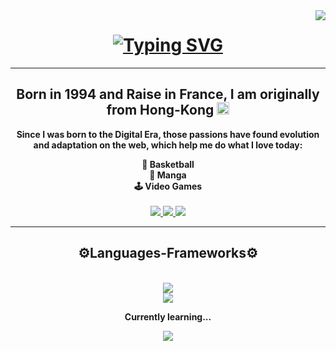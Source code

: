 <img align="right" src="https://visitor-badge.laobi.icu/badge?page_id=UdotBdot.UdotBdot" />

<h1 align="center">
<a align="center" href="https://git.io/typing-svg"><img src="https://readme-typing-svg.herokuapp.com?font=Noto+Sans&weight=900&size=28&pause=1000&color=FFFFFF&random=false&width=435&lines=Welcome+to+my+Github!+😁;My+name+is+Frederic+SIN+🤓+;Im+a+Front-End+Developer+💻" alt="Typing SVG" /></a>
</h1>


<hr />

<h2 align="center">Born in 1994 and Raise in France, I am originally from Hong-Kong <img
  src="https://flagcdn.com/hk.svg"
  width="20"
  alt="Hong Kong"></h2>
  
<p align="center" style="font-weight:bold;">Since I was born to the Digital Era, those passions have found evolution and adaptation on the web, which help me do what I love today:</p>

<div align="center" style="font-weight:bold;">
  <div>🏀 Basketball  </div>
  <div>📖 Manga </div>
  <div>🕹 Video Games </div>️
</div>

<div align="center"> 
  <a href="mailto:frederic.sin@gmail.com">
    <img src="https://img.shields.io/badge/Gmail-333333?style=for-the-badge&logo=gmail&logoColor=red" />
  </a>
  <a href="https://www.linkedin.com/in/frederic-sin-965b36100/" target="_blank">
    <img src="https://img.shields.io/badge/LinkedIn-0077B5?style=for-the-badge&logo=linkedin&logoColor=white" target="_blank" />
  </a>
  <a href="https://github.com/UdotBdot/" target="_blank">
     <img src="https://img.shields.io/badge/Portfolio-FF5722?style=for-the-badge&logo=todoist&logoColor=white" target="_blank" /> <!-- sqlite, safari, google-chrome are other good icon options -->
  </a>
</div>

<hr />

<div align="center">
<h2 align="center">⚙️Languages-Frameworks⚙️</h2>
<br/>
<img src="https://skillicons.dev/icons?i=html,css,javascript,mongodb" /><br>
<img src="https://skillicons.dev/icons?i=react,redux,jest,scss,vscode,github,figma,git,vite,yarn" />
<p style="font-weight:bold;">Currently learning... </p>
<img src="https://skillicons.dev/icons?i=,docker,typescript,nextjs," />
</div>







